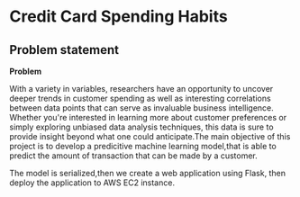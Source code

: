 # Credit Card Spending Habits
## Problem statement

**Problem**

With a variety in variables, researchers have an opportunity to uncover deeper trends in customer spending as well as interesting correlations between data points that can serve as invaluable business intelligence. Whether you're interested in learning more about customer preferences or simply exploring unbiased data analysis techniques, this data is sure to provide insight beyond what one could anticipate.The main objective of this project is to develop a predicitive machine learning model,that is able to predict the amount of transaction that can be made by a customer.

The model is serialized,then we create a web application using Flask, then deploy the application to AWS EC2 instance.